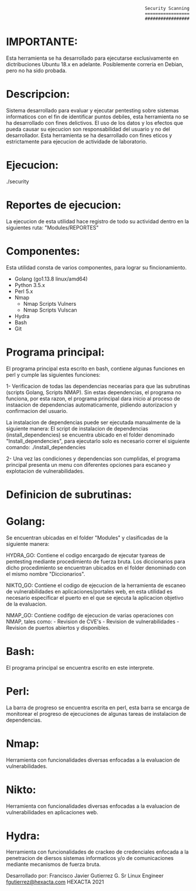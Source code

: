                                                          Security Scanning
                                                         =================
                                                         #################


IMPORTANTE:
===========

Esta herramienta se ha desarrollado para ejecutarse exclusivamente en dictribuciones Ubuntu 18.x en adelante.
Posiblemente correria en Debian, pero no ha sido probada.

Descripcion:
============
Sistema desarrollado para evaluar y ejecutar pentesting sobre sistemas informaticos con el fin de identificar puntos debiles,
esta herramienta no se ha desarrollado con fines delictivos.
El uso de los datos y los efectos que pueda causar su ejecucion son responsabilidad del usuario y no del desarrollador.
Esta herramienta se ha desarrollado con fines eticos y estrictamente para ejecucion de actividade de laboratorio.

Ejecucion:
==========
./security

Reportes de ejecucion:
======================
La ejecucion de esta utilidad hace registro de todo su actividad dentro en la siguientes ruta:
"Modules/REPORTES"


Componentes:
============

Esta utilidad consta de varios componentes, para lograr su fincionamiento.
 - Golang (go1.13.8 linux/amd64)
 - Python 3.5.x
 - Perl 5.x
 - Nmap
   - Nmap Scripts Vulners
   - Nmap Scripts Vulscan
 - Hydra
 - Bash
 - Git

Programa principal:
===================

El programa principal esta escrito en bash, contiene algunas funciones en perl y cumple las siguientes funciones:

1- Verificacion de todas las dependencias necearias para que las subrutinas (scripts Golang, Scripts NMAP).
   Sin estas dependencias, el programa no funciona, por esta razon, el programa principal dara inicio al 
   proceso de instaacion de dependencias automaticamente, pidiendo autorizacion y confirmacion del usuario.
   
   La instalacion de dependencias puede ser ejecutada manualmente de la siguiente manera:
   El script de instalacion de dependencias (install_dependencies) se encuentra ubicado en el folder denominado
   "Install_dependencies", para ejecutarlo solo es necesario correr el siguiente comando:
   ./install_dependencies       

2- Una vez las condiciones y dependencias son cumplidas, el programa principal presenta un menu con
   diferentes opciones para escaneo y explotacion de vulnerabilidades. 

Definicion de subrutinas:
=========================

Golang:
=======

Se encuentran ubicadas en el folder "Modules" y clasificadas de la siguiente manera:

HYDRA_GO: Contiene el codigo encargado de ejecutar tyareas de pentesting mediante
          procedimiento de fuerza bruta.
          Los diccionarios para dicho procedimiento se encuentran ubicados en el
          folder denominado con el mismo nombre "Diccionarios".

NIKTO_GO: Contiene el codigo de ejecucion de la herramienta de escaneo de vulnerabilidades
          en aplicaciones/portales web, en esta utilidad es necesario especificar el puerto
          en el que se ejecuta la aplicacion objetivo de la evaluacion.

NMAP_GO: Contiene codifgo de ejecucion de varias operaciones con NMAP, tales como:
         - Revision de CVE's
         - Revision de vulnerabilidades
         - Revision de puertos abiertos y disponibles. 

Bash:
=====
El programa principal se encuentra escrito en este interprete.

Perl:
=====
La barra de progreso se encuentra escrita en perl, esta barra se encarga de monitorear
el progreso de ejecuciones de algunas tareas de instalacion de dependencias.

Nmap:
=====
Herramienta con funcionalidades diversas enfocadas a la evaluacion de vulnerabilidades.

Nikto:
======
Herramienta con funcionalidades diversas enfocadas a la evaluacion de vulnerabilidades
en aplicaciones web.

Hydra:
======
Herramienta con funcionalidades de crackeo de credenciales enfocada a la penetracion
de diersos sistemas informaticos y/o de comunicaciones mediante mecanismos de
fuerza bruta.


Desarrollado por:
 Francisco Javier Gutierrez G.
 Sr Linux Engineer
 fgutierrez@hexacta.com
 HEXACTA 2021

